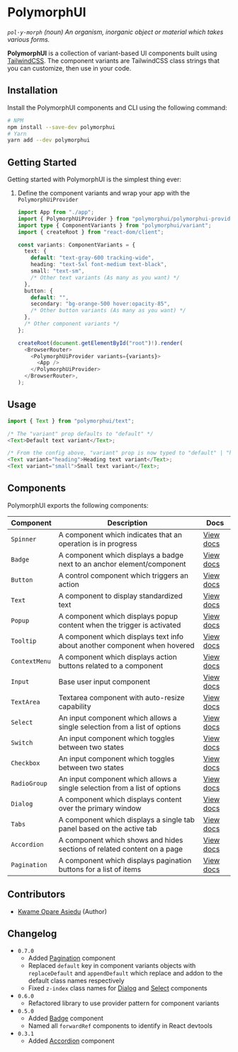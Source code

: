 # PolymorphUI

_`pol·y·morph` (noun) An organism, inorganic object or material which takes various forms._

**PolymorphUI** is a collection of variant-based UI components built using [TailwindCSS](https://tailwindcss.com/).
The component variants are TailwindCSS class strings that you can customize, then use in your code.

## Installation

Install the PolymorphUI components and CLI using the following command:

```bash
# NPM
npm install --save-dev polymorphui
# Yarn
yarn add --dev polymorphui
```

## Getting Started

Getting started with PolymorphUI is the simplest thing ever:

1. Define the component variants and wrap your app with the `PolymorphUiProvider`

   ```typescript jsx
   import App from "./app";
   import { PolymorphUiProvider } from "polymorphui/polymorphui-provider";
   import type { ComponentVariants } from "polymorphui/variant";
   import { createRoot } from "react-dom/client";
   
   const variants: ComponentVariants = {
     text: {
       default: "text-gray-600 tracking-wide",
       heading: "text-5xl font-medium text-black",
       small: "text-sm",
       /* Other text variants (As many as you want) */
     },
     button: {
       default: "",
       secondary: "bg-orange-500 hover:opacity-85",
       /* Other button variants (As many as you want) */
     },
     /* Other component variants */
   };

   createRoot(document.getElementById("root")!).render(
     <BrowserRouter>
       <PolymorphUiProvider variants={variants}>
         <App />
       </PolymorphUiProvider>
     </BrowserRouter>,
   );
   ```

## Usage

```typescript jsx
import { Text } from "polymorphui/text";

/* The "variant" prop defaults to "default" */
<Text>Default text variant</Text>;

/* From the config above, "variant" prop is now typed to "default" | "heading" | "small" */
<Text variant="heading">Heading text variant</Text>;
<Text variant="small">Small text variant</Text>;
```

## Components

PolymorphUI exports the following components:

| Component     | Description                                                               | Docs                                |
|---------------|---------------------------------------------------------------------------|-------------------------------------|
| `Spinner`     | A component which indicates that an operation is in progress              | [View docs](./docs/spinner.md)      |
| `Badge`       | A component which displays a badge next to an anchor element/component    | [View docs](./docs/badge.md)        |
| `Button`      | A control component which triggers an action                              | [View docs](./docs/button.md)       |
| `Text`        | A component to display standardized text                                  | [View docs](./docs/text.md)         |
| `Popup`       | A component which displays popup content when the trigger is activated    | [View docs](./docs/popup.md)        |
| `Tooltip`     | A component which displays text info about another component when hovered | [View docs](./docs/tooltip.md)      |
| `ContextMenu` | A component which displays action buttons related to a component          | [View docs](./docs/context-menu.md) |
| `Input`       | Base user input component                                                 | [View docs](./docs/input.md)        |
| `TextArea`    | Textarea component with auto-resize capability                            | [View docs](./docs/textarea.md)     |
| `Select`      | An input component which allows a single selection from a list of options | [View docs](./docs/select.md)       |
| `Switch`      | An input component which toggles between two states                       | [View docs](./docs/switch.md)       |
| `Checkbox`    | An input component which toggles between two states                       | [View docs](./docs/checkbox.md)     |
| `RadioGroup`  | An input component which allows a single selection from a list of options | [View docs](./docs/radio-group.md)  |
| `Dialog`      | A component which displays content over the primary window                | [View docs](./docs/dialog.md)       |
| `Tabs`        | A component which displays a single tab panel based on the active tab     | [View docs](./docs/tabs.md)         |
| `Accordion`   | A component which shows and hides sections of related content on a page   | [View docs](./docs/accordion.md)    |
| `Pagination`  | A component which displays pagination buttons for a list of items         | [View docs](./docs/pagination.md)   |

## Contributors

- [Kwame Opare Asiedu](https://github.com/kwameopareasiedu) (Author)

## Changelog

- `0.7.0`
   - Added [Pagination](./docs/pagination.md) component
   - Replaced `default` key in component variants objects with `replaceDefault` and `appendDefault` which replace and
     addon to the default class names respectively
   - Fixed `z-index` class names for [Dialog](./docs/dialog.md) and [Select](./docs/select.md) components
- `0.6.0`
   - Refactored library to use provider pattern for component variants
- `0.5.0`
   - Added [Badge](./docs/badge.md) component
   - Named all `forwardRef` components to identify in React devtools
- `0.3.1`
   - Added [Accordion](./docs/accordion.md) component
